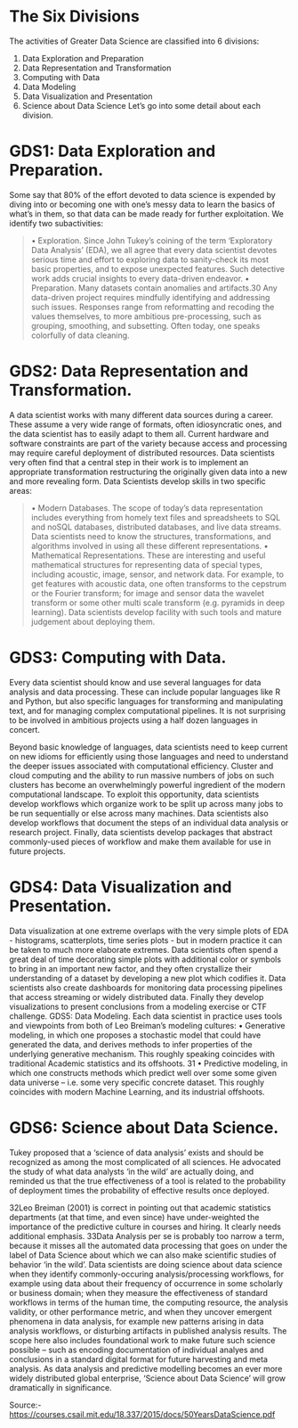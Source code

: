 # The Six Divisions
The activities of Greater Data Science are classified into 6 divisions:
1. Data Exploration and Preparation
2. Data Representation and Transformation
3. Computing with Data
4. Data Modeling
5. Data Visualization and Presentation
6. Science about Data Science
Let’s go into some detail about each division.

# GDS1: Data Exploration and Preparation. 
Some say that 80% of the effort devoted to data
science is expended by diving into or becoming one with one’s messy data to learn the basics
of what’s in them, so that data can be made ready for further exploitation. We identify two
subactivities:
> • Exploration. Since John Tukey’s coining of the term ‘Exploratory Data Analysis’ (EDA),
we all agree that every data scientist devotes serious time and effort to exploring data to
sanity-check its most basic properties, and to expose unexpected features. Such detective
work adds crucial insights to every data-driven endeavor.
> • Preparation. Many datasets contain anomalies and artifacts.30 Any data-driven project
requires mindfully identifying and addressing such issues. Responses range from reformatting and recoding the values themselves, to more ambitious pre-processing, such as
grouping, smoothing, and subsetting. Often today, one speaks colorfully of data cleaning.

# GDS2: Data Representation and Transformation.
A data scientist works with many different
data sources during a career. These assume a very wide range of formats, often idiosyncratic
ones, and the data scientist has to easily adapt to them all. Current hardware and software
constraints are part of the variety because access and processing may require careful deployment
of distributed resources.
Data scientists very often find that a central step in their work is to implement an appropriate
transformation restructuring the originally given data into a new and more revealing form.
Data Scientists develop skills in two specific areas:
> • Modern Databases. The scope of today’s data representation includes everything from
homely text files and spreadsheets to SQL and noSQL databases, distributed databases,
and live data streams. Data scientists need to know the structures, transformations, and
algorithms involved in using all these different representations.
>  • Mathematical Representations. These are interesting and useful mathematical structures
for representing data of special types, including acoustic, image, sensor, and network data.
For example, to get features with acoustic data, one often transforms to the cepstrum or
the Fourier transform; for image and sensor data the wavelet transform or some other
multi scale transform (e.g. pyramids in deep learning). Data scientists develop facility
with such tools and mature judgement about deploying them.

# GDS3: Computing with Data.
Every data scientist should know and use several languages for
data analysis and data processing. These can include popular languages like R and Python,
but also specific languages for transforming and manipulating text, and for managing complex
computational pipelines. It is not surprising to be involved in ambitious projects using a half
dozen languages in concert.

Beyond basic knowledge of languages, data scientists need to keep current on new idioms for
efficiently using those languages and need to understand the deeper issues associated with
computational efficiency.
Cluster and cloud computing and the ability to run massive numbers of jobs on such clusters
has become an overwhelmingly powerful ingredient of the modern computational landscape.
To exploit this opportunity, data scientists develop workflows which organize work to be split
up across many jobs to be run sequentially or else across many machines.
Data scientists also develop workflows that document the steps of an individual data analysis
or research project.
Finally, data scientists develop packages that abstract commonly-used pieces of workflow and
make them available for use in future projects.

# GDS4: Data Visualization and Presentation. 
Data visualization at one extreme overlaps with
the very simple plots of EDA - histograms, scatterplots, time series plots - but in modern
practice it can be taken to much more elaborate extremes. Data scientists often spend a great
deal of time decorating simple plots with additional color or symbols to bring in an important
new factor, and they often crystallize their understanding of a dataset by developing a new
plot which codifies it. Data scientists also create dashboards for monitoring data processing
pipelines that access streaming or widely distributed data. Finally they develop visualizations
to present conclusions from a modeling exercise or CTF challenge.
GDS5: Data Modeling. Each data scientist in practice uses tools and viewpoints from both of
Leo Breiman’s modeling cultures:
• Generative modeling, in which one proposes a stochastic model that could have generated
the data, and derives methods to infer properties of the underlying generative mechanism.
This roughly speaking coincides with traditional Academic statistics and its offshoots. 31
• Predictive modeling, in which one constructs methods which predict well over some some
given data universe – i.e. some very specific concrete dataset. This roughly coincides with
modern Machine Learning, and its industrial offshoots. 

# GDS6: Science about Data Science. 
Tukey proposed that a ‘science of data analysis’ exists
and should be recognized as among the most complicated of all sciences. He advocated the
study of what data analysts ‘in the wild’ are actually doing, and reminded us that the true
effectiveness of a tool is related to the probability of deployment times the probability of
effective results once deployed.

32Leo Breiman (2001) is correct in pointing out that academic statistics departments (at that time, and even since)
have under-weighted the importance of the predictive culture in courses and hiring. It clearly needs additional emphasis.
33Data Analysis per se is probably too narrow a term, because it misses all the automated data processing that goes
on under the label of Data Science about which we can also make scientific studies of behavior ‘in the wild’.
Data scientists are doing science about data science when they identify commonly-occuring
analysis/processing workflows, for example using data about their frequency of occurrence in
some scholarly or business domain; when they measure the effectiveness of standard workflows
in terms of the human time, the computing resource, the analysis validity, or other performance
metric, and when they uncover emergent phenomena in data analysis, for example new patterns
arising in data analysis workflows, or disturbing artifacts in published analysis results.
The scope here also includes foundational work to make future such science possible – such as
encoding documentation of individual analyes and conclusions in a standard digital format for
future harvesting and meta analysis.
As data analysis and predictive modelling becomes an ever more widely distributed global
enterprise, ‘Science about Data Science’ will grow dramatically in significance.



Source:- 
https://courses.csail.mit.edu/18.337/2015/docs/50YearsDataScience.pdf